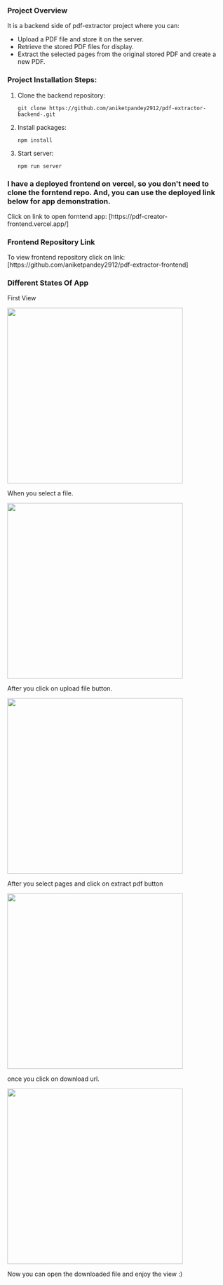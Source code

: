 <h3>Project Overview</h3>
<p>It is a backend side of pdf-extractor project where you can:</p>
<ul>
    <li>Upload a PDF file and store it on the server.</li>
    <li>Retrieve the stored PDF files for display.</li>
    <li>Extract the selected pages from the original stored PDF and create a new PDF.</li>
</ul>

<h3>Project Installation Steps:</h3>

1. Clone the backend repository:

   ```
   git clone https://github.com/aniketpandey2912/pdf-extractor-backend-.git
   ```

2. Install packages:

   ```
   npm install
   ```

3. Start server:
   ```
   npm run server
   ```

<h3>I have a deployed frontend on vercel, so you don't need to clone the forntend repo. And, you can use the deployed link below for app demonstration.</h3>
<p>Click on link to open forntend app: [https://pdf-creator-frontend.vercel.app/]</p>

<h3>Frontend Repository Link</h3>
<p>To view frontend repository click on link: [https://github.com/aniketpandey2912/pdf-extractor-frontend]</p>

<h3>Different States Of App</h3>

<p>First View</p>
<image src="https://github.com/aniketpandey2912/pdf-extractor-frontend/blob/master/public/1.png?raw=true" width="400" height="400" />

<p>When you select a file.</p>
<image src="https://github.com/aniketpandey2912/pdf-extractor-frontend/blob/master/public/2.png?raw=true" width="400" height="400" />

<p>After you click on upload file button.</p>
<image src="https://github.com/aniketpandey2912/pdf-extractor-frontend/blob/master/public/3.png?raw=true" width="400" height="400" />

<p>After you select pages and click on extract pdf button</p>
<image src="https://github.com/aniketpandey2912/pdf-extractor-frontend/blob/master/public/4.png?raw=true" width="400" height="400" />

<p>once you click on download url.</p>
<image src="https://github.com/aniketpandey2912/pdf-extractor-frontend/blob/master/public/5.png?raw=true" width="400" height="400" />

<p>Now you can open the downloaded file and enjoy the view :)</p>
